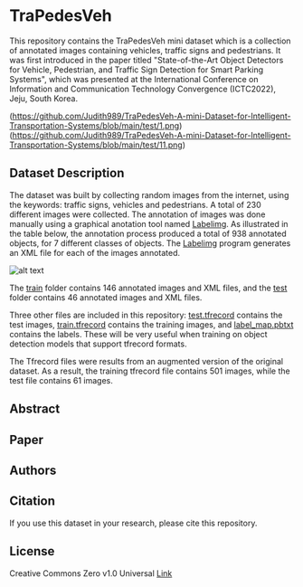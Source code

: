 # TraPedesVeh
This repository contains the TraPedesVeh mini dataset which is a collection of annotated images containing vehicles, traffic signs and pedestrians. It was first introduced in the paper titled "State-of-the-Art Object Detectors for Vehicle, Pedestrian, and Traffic Sign Detection for Smart Parking Systems", which was presented at the International Conference on Information and Communication Technology Convergence (ICTC2022), Jeju, South Korea. 

(https://github.com/Judith989/TraPedesVeh-A-mini-Dataset-for-Intelligent-Transportation-Systems/blob/main/test/1.png)(https://github.com/Judith989/TraPedesVeh-A-mini-Dataset-for-Intelligent-Transportation-Systems/blob/main/test/11.png)


## Dataset Description
The dataset was built by collecting random images from the internet, using the keywords: traffic signs, vehicles and pedestrians. A total of 230 different images were collected. The annotation of images was done manually using a graphical anotation tool named [Labelimg](https://github.com/tzutalin/labelImg). As illustrated in the table below, the annotation process produced a total of 938 annotated objects, for 7 different classes of objects. The [Labelimg](https://github.com/tzutalin/labelImg) program generates an XML file for each of the images annotated.

![alt text](https://github.com/Judith989/TraPedesVeh-A-mini-Dataset-for-Intelligent-Transportation-Systems/blob/main/dataset-stat.jpg)

The [train](https://github.com/Judith989/TraPedesVeh-A-mini-Dataset-for-Intelligent-Transportation-Systems/tree/main/train) folder contains 146 annotated images and XML files, and the [test](https://github.com/Judith989/TraPedesVeh-A-mini-Dataset-for-Intelligent-Transportation-Systems/tree/main/test) folder contains 46 annotated images and XML files.

Three other files are included in this repository: [test.tfrecord](https://github.com/Judith989/TraPedesVeh-A-mini-Dataset-for-Intelligent-Transportation-Systems/blob/main/test.tfrecord) contains the test images, [train.tfrecord](https://github.com/Judith989/TraPedesVeh-A-mini-Dataset-for-Intelligent-Transportation-Systems/blob/main/train.tfrecord) contains the training images, and [label_map.pbtxt](https://github.com/Judith989/TraPedesVeh-A-mini-Dataset-for-Intelligent-Transportation-Systems/blob/main/label_map.pbtxt) contains the labels. These will be very useful when training on object detection models that support tfrecord formats. 

The Tfrecord files were results from an augmented version of the original dataset. As a result, the training tfrecord file contains 501 images, while the test file contains 61 images. 

## Abstract



## Paper


## Authors


## Citation
If you use this dataset in your research, please cite this repository.




## License 
Creative Commons Zero v1.0 Universal [Link](https://github.com/Judith989/TraPedesVeh-A-mini-Dataset-for-Intelligent-Transportation-Systems/blob/main/LICENSE)
